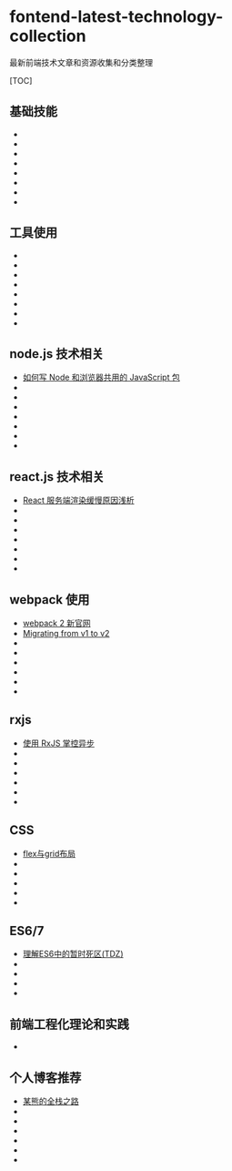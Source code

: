 # fontend-latest-technology-collection
最新前端技术文章和资源收集和分类整理

[TOC]

## 基础技能

- []()
- []()
- []()
- []()
- []()
- []()
- []()
- []()

## 工具使用

- []()
- []()
- []()
- []()
- []()
- []()
- []()
- []()

## node.js 技术相关

- [如何写 Node 和浏览器共用的 JavaScript 包](http://www.zcfy.cc/article/how-to-write-a-javascript-package-for-both-node-and-the-browser-read-the-tea-leaves-2358.html)
- []()
- []()
- []()
- []()
- []()
- []()
- []()

## react.js 技术相关

- [React 服务端渲染缓慢原因浅析](https://zhuanlan.zhihu.com/p/25098455)
- []()
- []()
- []()
- []()
- []()
- []()
- []()

## webpack 使用

- [webpack 2 新官网](https://webpack.js.org/)
- [Migrating from v1 to v2](https://webpack.js.org/guides/migrating/)
- []()
- []()
- []()
- []()
- []()
- []()

## rxjs

- [使用 RxJS 掌控异步](https://zhuanlan.zhihu.com/p/25059824)
- []()
- []()
- []()
- []()
- []()
- []()

## CSS

- [flex与grid布局](http://www.xingbofeng.com/css-grid-flex/)
- []()
- []()
- []()
- []()
- []()

## ES6/7

- [理解ES6中的暂时死区(TDZ)](https://segmentfault.com/a/1190000008213835)
- []()
- []()
- []()
- []()


## 前端工程化理论和实践

- [](http://roshanca.com/2017/front-end-engineering-system)
## 个人博客推荐

- [某熊的全栈之路](https://zhuanlan.zhihu.com/wxyyxc1992)
- []()
- []()
- []()
- []()
- []()
- []()
